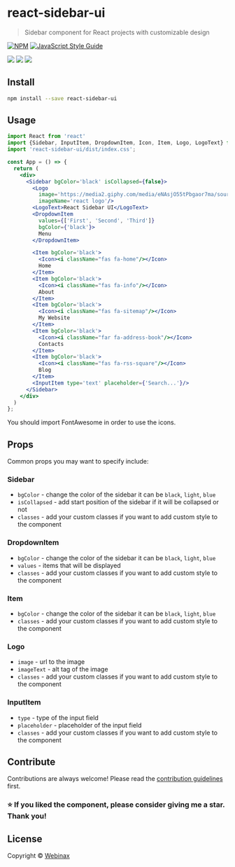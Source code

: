 # react-sidebar-ui

> Sidebar component for React projects with customizable design

[![NPM](https://img.shields.io/npm/v/react-sidebar-ui.svg)](https://www.npmjs.com/package/react-sidebar-ui) [![JavaScript Style Guide](https://img.shields.io/badge/code_style-standard-brightgreen.svg)](https://standardjs.com)

![](https://i.imgur.com/gXPJtJW.gif)
![](https://i.imgur.com/QT86Om0.gif)
![](https://imgur.com/gHZQYo6.gif)

## Install

```bash
npm install --save react-sidebar-ui
```

## Usage

```jsx
import React from 'react'
import {Sidebar, InputItem, DropdownItem, Icon, Item, Logo, LogoText} from 'react-sidebar-ui'
import 'react-sidebar-ui/dist/index.css';

const App = () => {
  return (
    <div>
      <Sidebar bgColor='black' isCollapsed={false}>
        <Logo
          image='https://media2.giphy.com/media/eNAsjO55tPbgaor7ma/source.gif'
          imageName='react logo'/>
        <LogoText>React Sidebar UI</LogoText>
        <DropdownItem
          values={['First', 'Second', 'Third']}
          bgColor={'black'}>
          Menu
        </DropdownItem>

        <Item bgColor='black'>
          <Icon><i className="fas fa-home"/></Icon>
          Home
        </Item>
        <Item bgColor='black'>
          <Icon><i className="fas fa-info"/></Icon>
          About
        </Item>
        <Item bgColor='black'>
          <Icon><i className="fas fa-sitemap"/></Icon>
          My Website
        </Item>
        <Item bgColor='black'>
          <Icon><i className="far fa-address-book"/></Icon>
          Contacts
        </Item>
        <Item bgColor='black'>
          <Icon><i className="fas fa-rss-square"/></Icon>
          Blog
        </Item>
        <InputItem type='text' placeholder={'Search...'}/>
      </Sidebar>
    </div>
  )
};
```
You should import FontAwesome in order to use the icons.
## Props

Common props you may want to specify include:
### Sidebar
- `bgColor` - change the color of the sidebar it can be `black`, `light`, `blue`
- `isCollapsed` - add start position of the sidebar if it will be collapsed or not
- `classes` - add your custom classes if you want to add custom style to the component
### DropdownItem
- `bgColor` - change the color of the sidebar it can be `black`, `light`, `blue`
- `values` - items that will be displayed
- `classes` - add your custom classes if you want to add custom style to the component
### Item
- `bgColor` - change the color of the sidebar it can be `black`, `light`, `blue`
- `classes` - add your custom classes if you want to add custom style to the component
### Logo
- `image` - url to the image
- `imageText` - alt tag of the image
- `classes` - add your custom classes if you want to add custom style to the component
### InputItem
- `type` - type of the input field
- `placeholder` - placeholder of the input field
- `classes` - add your custom classes if you want to add custom style to the component
## Contribute 
Contributions are always welcome!
Please read the [contribution guidelines](contributing.md) first.

### ⭐ If you liked the component, please consider giving me a star. Thank you!
## License

Copyright © [Webinax](https://github.com/Webinax)
